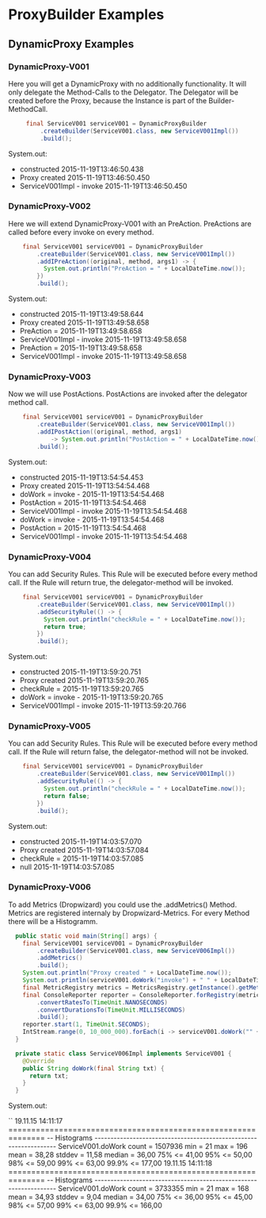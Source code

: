 # ProxyBuilder Examples

## DynamicProxy Examples

### DynamicProxy-V001
Here you will get a DynamicProxy with no additionally functionality.
It will only delegate the Method-Calls to the Delegator.
The Delegator will be created before the Proxy, because the Instance is
part of the Builder-MethodCall.

```java
     final ServiceV001 serviceV001 = DynamicProxyBuilder
         .createBuilder(ServiceV001.class, new ServiceV001Impl())
         .build();
```

System.out:
 * constructed 2015-11-19T13:46:50.438
 * Proxy created 2015-11-19T13:46:50.450
 * ServiceV001Impl - invoke 2015-11-19T13:46:50.450
 
### DynamicProxy-V002
  Here we will extend DynamicProxy-V001 with an PreAction.
  PreActions are called before every invoke on every method.

```java
    final ServiceV001 serviceV001 = DynamicProxyBuilder
        .createBuilder(ServiceV001.class, new ServiceV001Impl())
        .addIPreAction((original, method, args1) -> {
          System.out.println("PreAction = " + LocalDateTime.now());
        })
        .build();
```

System.out:
* constructed 2015-11-19T13:49:58.644
* Proxy created 2015-11-19T13:49:58.658
* PreAction = 2015-11-19T13:49:58.658
* ServiceV001Impl - invoke 2015-11-19T13:49:58.658
* PreAction = 2015-11-19T13:49:58.658
* ServiceV001Impl - invoke 2015-11-19T13:49:58.658

### DynamicProxy-V003
Now we will use PostActions. PostActions are invoked after the delegator method call.

```java
    final ServiceV001 serviceV001 = DynamicProxyBuilder
        .createBuilder(ServiceV001.class, new ServiceV001Impl())
        .addIPostAction((original, method, args1)
            -> System.out.println("PostAction = " + LocalDateTime.now()))
        .build();
```

System.out:
* constructed 2015-11-19T13:54:54.453
* Proxy created 2015-11-19T13:54:54.468
* doWork = invoke - 2015-11-19T13:54:54.468
* PostAction = 2015-11-19T13:54:54.468
* ServiceV001Impl - invoke 2015-11-19T13:54:54.468
* doWork = invoke - 2015-11-19T13:54:54.468
* PostAction = 2015-11-19T13:54:54.468
* ServiceV001Impl - invoke 2015-11-19T13:54:54.468

### DynamicProxy-V004
You can add Security Rules. This Rule will be executed before every method call.
If the Rule will return true, the delegator-method will be invoked.

```java
    final ServiceV001 serviceV001 = DynamicProxyBuilder
        .createBuilder(ServiceV001.class, new ServiceV001Impl())
        .addSecurityRule(() -> {
          System.out.println("checkRule = " + LocalDateTime.now());
          return true;
        })
        .build();
```

System.out:
* constructed 2015-11-19T13:59:20.751
* Proxy created 2015-11-19T13:59:20.765
* checkRule = 2015-11-19T13:59:20.765
* doWork = invoke - 2015-11-19T13:59:20.765
* ServiceV001Impl - invoke 2015-11-19T13:59:20.766

### DynamicProxy-V005
You can add Security Rules. This Rule will be executed before every method call.
If the Rule will return false, the delegator-method will not be invoked.

```java
    final ServiceV001 serviceV001 = DynamicProxyBuilder
        .createBuilder(ServiceV001.class, new ServiceV001Impl())
        .addSecurityRule(() -> {
          System.out.println("checkRule = " + LocalDateTime.now());
          return false;
        })
        .build();
```

System.out:
* constructed 2015-11-19T14:03:57.070
* Proxy created 2015-11-19T14:03:57.084
* checkRule = 2015-11-19T14:03:57.085
* null 2015-11-19T14:03:57.085

### DynamicProxy-V006
To add Metrics (Dropwizard) you could use the .addMetrics()
Method. Metrics are registered internaly by Dropwizard-Metrics.
For every Method there will be a Histogramm.
 
```java
  public static void main(String[] args) {
    final ServiceV001 serviceV001 = DynamicProxyBuilder
        .createBuilder(ServiceV001.class, new ServiceV006Impl())
        .addMetrics()
        .build();
    System.out.println("Proxy created " + LocalDateTime.now());
    System.out.println(serviceV001.doWork("invoke") + " " + LocalDateTime.now());
    final MetricRegistry metrics = MetricsRegistry.getInstance().getMetrics();
    final ConsoleReporter reporter = ConsoleReporter.forRegistry(metrics)
        .convertRatesTo(TimeUnit.NANOSECONDS)
        .convertDurationsTo(TimeUnit.MILLISECONDS)
        .build();
    reporter.start(1, TimeUnit.SECONDS);
    IntStream.range(0, 10_000_000).forEach(i -> serviceV001.doWork("" + i));
  }

  private static class ServiceV006Impl implements ServiceV001 {
    @Override
    public String doWork(final String txt) {
      return txt;
    }
  }
```

System.out:

``
19.11.15 14:11:17 ==============================================================
-- Histograms ------------------------------------------------------------------
  ServiceV001.doWork
               count = 1507936
                 min = 21
                 max = 196
                mean = 38,28
              stddev = 11,58
              median = 36,00
                75% <= 41,00
                95% <= 50,00
                98% <= 59,00
                99% <= 63,00
              99.9% <= 177,00
19.11.15 14:11:18 ==============================================================
-- Histograms ------------------------------------------------------------------
ServiceV001.doWork
             count = 3733355
               min = 21
               max = 168
              mean = 34,93
            stddev = 9,04
            median = 34,00
              75% <= 36,00
              95% <= 45,00
              98% <= 57,00
              99% <= 63,00
            99.9% <= 166,00
```             


